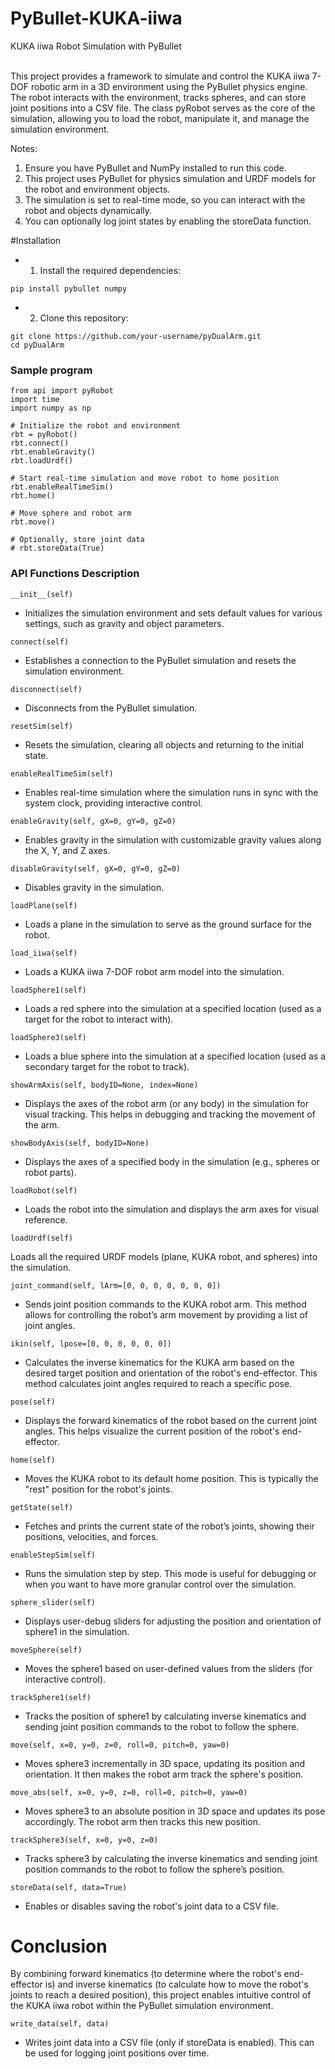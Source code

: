 # PyBullet-KUKA-iiwa
KUKA iiwa Robot Simulation with PyBullet<br />
<br />

This project provides a framework to simulate and control the KUKA iiwa 7-DOF robotic arm in a 3D environment using the PyBullet physics engine. The robot interacts with the environment, tracks spheres, and can store joint positions into a CSV file. The class pyRobot serves as the core of the simulation, allowing you to load the robot, manipulate it, and manage the simulation environment.

Notes:<br />
1. Ensure you have PyBullet and NumPy installed to run this code.<br />
2. This project uses PyBullet for physics simulation and URDF models for the robot and environment objects.<br />
3. The simulation is set to real-time mode, so you can interact with the robot and objects dynamically.<br />
4. You can optionally log joint states by enabling the storeData function.<br />

#Installation
* 1. Install the required dependencies:
```
pip install pybullet numpy
```

* 2. Clone this repository:
```
git clone https://github.com/your-username/pyDualArm.git
cd pyDualArm
```

### Sample program
```
from api import pyRobot
import time
import numpy as np

# Initialize the robot and environment
rbt = pyRobot()
rbt.connect()
rbt.enableGravity()
rbt.loadUrdf()

# Start real-time simulation and move robot to home position
rbt.enableRealTimeSim()
rbt.home()

# Move sphere and robot arm
rbt.move()

# Optionally, store joint data
# rbt.storeData(True)
```

### API Functions Description
```
__init__(self)
```
* Initializes the simulation environment and sets default values for various settings, such as gravity and object parameters.

```
connect(self)
```
* Establishes a connection to the PyBullet simulation and resets the simulation environment.

```
disconnect(self)
```
* Disconnects from the PyBullet simulation.

```
resetSim(self)
```
* Resets the simulation, clearing all objects and returning to the initial state.

```
enableRealTimeSim(self)
```
* Enables real-time simulation where the simulation runs in sync with the system clock, providing interactive control.

```
enableGravity(self, gX=0, gY=0, gZ=0)
```
* Enables gravity in the simulation with customizable gravity values along the X, Y, and Z axes.

```
disableGravity(self, gX=0, gY=0, gZ=0)
```
* Disables gravity in the simulation.

```
loadPlane(self)
```
* Loads a plane in the simulation to serve as the ground surface for the robot.

```
load_iiwa(self)
```
* Loads a KUKA iiwa 7-DOF robot arm model into the simulation.

```
loadSphere1(self)
```
* Loads a red sphere into the simulation at a specified location (used as a target for the robot to interact with).

```
loadSphere3(self)
```
* Loads a blue sphere into the simulation at a specified location (used as a secondary target for the robot to track).

```
showArmAxis(self, bodyID=None, index=None)
```
* Displays the axes of the robot arm (or any body) in the simulation for visual tracking. This helps in debugging and tracking the movement of the arm.

```
showBodyAxis(self, bodyID=None)
```
* Displays the axes of a specified body in the simulation (e.g., spheres or robot parts).

```
loadRobot(self)
```
* Loads the robot into the simulation and displays the arm axes for visual reference.

```
loadUrdf(self)
```
Loads all the required URDF models (plane, KUKA robot, and spheres) into the simulation.

```
joint_command(self, lArm=[0, 0, 0, 0, 0, 0, 0])
```
* Sends joint position commands to the KUKA robot arm. This method allows for controlling the robot’s arm movement by providing a list of joint angles.

```
ikin(self, lpose=[0, 0, 0, 0, 0, 0])
```
* Calculates the inverse kinematics for the KUKA arm based on the desired target position and orientation of the robot's end-effector. This method calculates joint angles required to reach a specific pose.
```
pose(self)
```
* Displays the forward kinematics of the robot based on the current joint angles. This helps visualize the current position of the robot's end-effector.

```
home(self)
```
* Moves the KUKA robot to its default home position. This is typically the "rest" position for the robot's joints.

```
getState(self)
```
* Fetches and prints the current state of the robot’s joints, showing their positions, velocities, and forces.

```
enableStepSim(self)
```
* Runs the simulation step by step. This mode is useful for debugging or when you want to have more granular control over the simulation.

```
sphere_slider(self)
```
* Displays user-debug sliders for adjusting the position and orientation of sphere1 in the simulation.

```
moveSphere(self)
```
* Moves the sphere1 based on user-defined values from the sliders (for interactive control).

```
trackSphere1(self)
```
* Tracks the position of sphere1 by calculating inverse kinematics and sending joint position commands to the robot to follow the sphere.

```
move(self, x=0, y=0, z=0, roll=0, pitch=0, yaw=0)
```
* Moves sphere3 incrementally in 3D space, updating its position and orientation. It then makes the robot arm track the sphere's position.

```
move_abs(self, x=0, y=0, z=0, roll=0, pitch=0, yaw=0)
```
* Moves sphere3 to an absolute position in 3D space and updates its pose accordingly. The robot arm then tracks this new position.

```
trackSphere3(self, x=0, y=0, z=0)
```
* Tracks sphere3 by calculating the inverse kinematics and sending joint position commands to the robot to follow the sphere’s position.

```
storeData(self, data=True)
```
* Enables or disables saving the robot's joint data to a CSV file.

# Conclusion
By combining forward kinematics (to determine where the robot's end-effector is) and inverse kinematics (to calculate how to move the robot's joints to reach a desired position), this project enables intuitive control of the KUKA iiwa robot within the PyBullet simulation environment.

```
write_data(self, data)
```
* Writes joint data into a CSV file (only if storeData is enabled). This can be used for logging joint positions over time.
